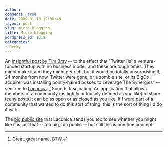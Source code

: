 ```yaml
---
author:
comments: true
date: 2009-01-18 12:38:46
layout: post
slug: micro-blogging
title: Micro-blogging
wordpress_id: 1319
categories:
- Geeky
---
```


An [insightful post by Tim Bray](http://www.tbray.org/ongoing/When/200x/2009/01/17/Where-to-Write) -- to the effect that "Twitter [is] a venture-funded startup with no business model, and these are tough times. They might make it and they might get rich, but it would be totally unsurprising if, 24 months from now, Twitter were gone, or a zombie site, or its BigCo acquirer was installing pointy-haired bosses to Leverage The Synergies" -- sent me to [Laconica](http://laconi.ca/trac/). [^fn1]
 Sounds fascinating. An application that allows members of a community (as tightly or loosely defined as you like) to share teeny posts.It can be as open or as closed as you like. If I were part of a community that wanted to do this sort of thing, this is the sort of thing I'd do it with.

The [big public site](http://identi.ca/) that Laconica sends you too to see whether you might like it is just that -- too big, too public -- but still this is one fine concept.

[^fn1]: Great, great name, [BTW](http://en.wikipedia.org/wiki/Laconic). 
